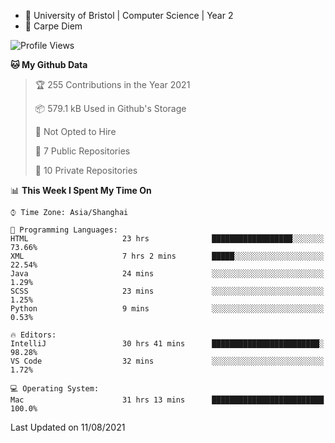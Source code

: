 - :school: University of Bristol | Computer Science | Year 2
- :musical_keyboard: Carpe Diem

<!--START_SECTION:waka-->
![Profile Views](http://img.shields.io/badge/Profile%20Views-20-blue)

**🐱 My Github Data** 

> 🏆 255 Contributions in the Year 2021
 > 
> 📦 579.1 kB Used in Github's Storage 
 > 
> 🚫 Not Opted to Hire
 > 
> 📜 7 Public Repositories 
 > 
> 🔑 10 Private Repositories  
 > 
📊 **This Week I Spent My Time On** 

```text
⌚︎ Time Zone: Asia/Shanghai

💬 Programming Languages: 
HTML                     23 hrs              ██████████████████░░░░░░░   73.66% 
XML                      7 hrs 2 mins        █████░░░░░░░░░░░░░░░░░░░░   22.54% 
Java                     24 mins             ░░░░░░░░░░░░░░░░░░░░░░░░░   1.29% 
SCSS                     23 mins             ░░░░░░░░░░░░░░░░░░░░░░░░░   1.25% 
Python                   9 mins              ░░░░░░░░░░░░░░░░░░░░░░░░░   0.53%

🔥 Editors: 
IntelliJ                 30 hrs 41 mins      ████████████████████████░   98.28% 
VS Code                  32 mins             ░░░░░░░░░░░░░░░░░░░░░░░░░   1.72%

💻 Operating System: 
Mac                      31 hrs 13 mins      █████████████████████████   100.0%

```


 Last Updated on 11/08/2021
<!--END_SECTION:waka-->